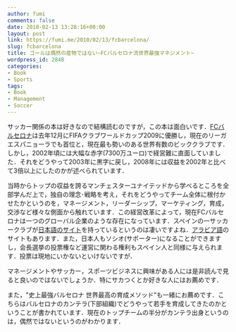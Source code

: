 ```yaml
---
author: fumi
comments: false
date: 2010-02-13 13:28:16+00:00
layout: post
link: https://fumi.me/2010/02/13/fcbarcelona/
slug: fcbarcelona
title: ゴールは偶然の産物ではない~FCバルセロナ流世界最強マネジメント~
wordpress_id: 2848
categories:
- Book
- Sports
tags:
- Book
- Management
- Soccer
---
```


サッカー関係の本は好きなので結構読むのですが，この本は面白いです．[FCバルセロナ](http://www.fcbarcelona.com/web/english/)は去年12月にFIFAクラブワールドカップ2009に優勝し，現在のリーガエスパニョーラでも首位と，現在最も勢いのある世界有数のビッククラブです．しかし，2002年頃には大幅な赤字(7300万ユーロ)で経営難に直面していました．それをどうやって2003年に黒字に戻し，2008年には収益を2002年と比べて3倍以上にしたのかが述べられています．

当時からトップの収益を誇るマンチェスターユナイテッドから学べるところを全部学んだ上で，独自の理念･戦略を考え，それをどうやってチーム全体に根付かせたかというのを，マネージメント，リーダーシップ，マーケティング，育成，交渉など様々な側面から触れています．この経営改革によって，現在FCバルセロナは一つのグローバル企業のような存在になっています．スペインの一サッカークラブが[日本語のサイト](http://www.fcbarcelona.jp/)を持っているというのは凄いですよね．[アラビア語](http://www.barcaarabia.com/)のサイトもあります．また，日本人もソシオ(サポーター)になることができますし，会長選挙の投票権など運営に関わる権利もスペイン人と同様に与えられます．投票は現地にいかないといけないですが．

マネージメントやサッカー，スポーツビジネスに興味がある人には是非読んで見ると良いのではないでしょうか．特にサカつくとか好きな人にはお薦めです．

また，"史上最強バルセロナ 世界最高の育成メソッド"も一緒にお薦めです．こちらはバルセロナのカンテラ(下部組織)でどうやって若手を育成してきたのかということが書かれています．現在のトップチームの半分がカンテラ出身というのは，偶然ではないというのがわかります．
